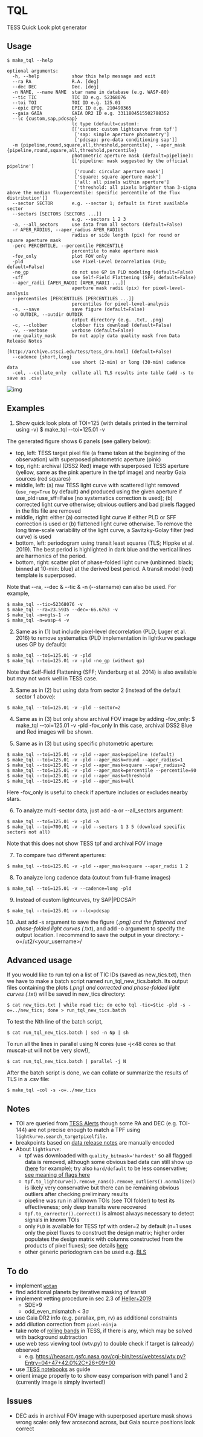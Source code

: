 # TQL
TESS Quick Look plot generator

## Usage
```shell
$ make_tql --help

optional arguments:
  -h, --help            show this help message and exit
  --ra RA               R.A. [deg]
  --dec DEC             Dec. [deg]
  -n NAME, --name NAME  star name in database (e.g. WASP-80)
  --tic TIC             TIC ID e.g. 52368076
  --toi TOI             TOI ID e.g. 125.01
  --epic EPIC           EPIC ID e.g. 210490365
  --gaia GAIA           GAIA DR2 ID e.g. 3311804515502788352
  --lc {custom,sap,pdcsap}
                        lc type (default=custom):
                        [['custom: custom lightcurve from tpf']
                         ['sap: simple aperture photometry']
                         ['pdcsap: pre-data conditioning sap']]
  -m {pipeline,round,square,all,threshold,percentile}, --aper_mask {pipeline,round,square,all,threshold,percentile}
                        photometric aperture mask (default=pipeline):
                        [['pipeline: mask suggested by the official pipeline']
                         ['round: circular aperture mask']
                         ['square: square aperture mask']
                         ['all: all pixels within aperture']
                         ['threshold: all pixels brighter than 3-sigma above the median fluxpercentile: specific percentile of the flux distribution']]
  --sector SECTOR       e.g. --sector 1; default is first available sector
  --sectors [SECTORS [SECTORS ...]]
                        e.g. --sectors 1 2 3
  -a, --all_sectors     use data from all sectors (default=False)
  -r APER_RADIUS, --aper_radius APER_RADIUS
                        radius or side length (pix) for round or square aperture mask
  -perc PERCENTILE, --percentile PERCENTILE
                        percentile to make aperture mask
  -fov_only             plot FOV only
  -pld                  use Pixel-Level Decorrelation (PLD; default=False)
  -no_gp                do not use GP in PLD modeling (default=False)
  -sff                  use Self-Field Flattening (SFF; default=False)
  --aper_radii [APER_RADII [APER_RADII ...]]
                        aperture mask radii (pix) for pixel-level-analysis
  --percentiles [PERCENTILES [PERCENTILES ...]]
                        percentiles for pixel-level-analysis
  -s, --save            save figure (default=False)
  -o OUTDIR, --outdir OUTDIR
                        output directory (e.g. .txt, .png)
  -c, --clobber         clobber fits download (default=False)
  -v, --verbose         verbose (default=False)
  -no_quality_mask      Do not apply data quality mask from Data Release Notes
                                    [http://archive.stsci.edu/tess/tess_drn.html] (default=False)
  --cadence {short,long}
                        use short (2-min) or long (30-min) cadence data
  -col, --collate_only  collate all TLS results into table (add -s to save as .csv)
```

![img](./plots/TIC52368076_TOI125.01_s1_sc.png)


## Examples
1. Show quick look plots of TOI=125 (with details printed in the terminal using -v)
$ make_tql --toi=125.01 -v

The generated figure shows 6 panels (see gallery below):
* top, left: TESS target pixel file (a frame taken at the beginning of the observation) with superposed photometric aperture (pink)
* top, right: archival (DSS2 Red) image with superposed TESS aperture (yellow, same as the pink aperture in the tpf image) and nearby Gaia sources (red squares)
* middle, left: (a) raw TESS light curve with scattered light removed (`use_reg=True` by default) and produced using the given aperture if use_pld=use_sff=False [no systematics correction is used]; (b) corrected light curve otherwise; obvious outliers and bad pixels flagged in the fits file are removed
* middle, right: either (a) corrected light curve if either PLD or SFF correction is used or (b) flattened light curve otherwise. To remove the long time-scale variability of the light curve, a Savitzky-Golay filter (red curve) is used
* bottom, left: periodogram using transit least squares (TLS; Hippke et al. 2019). The best period is highlighted in dark blue and the vertical lines are harmonics of the period.
* bottom, right: scatter plot of phase-folded light curve (unbinned: black; binned at 10-min: blue) at the derived best period. A transit model (red) template is superposed.

Note that --ra, --dec & --tic & -n (--starname) can also be used. For example,
```
$ make_tql --tic=52368076 -v
$ make_tql --ra=23.5935 --dec=-66.6763 -v
$ make_tql -n=ngts-1 -v
$ make_tql -n=wasp-4 -v
```
2. Same as in (1) but include pixel-level decorrelation (PLD; Luger et al. 2016) to remove systematics (PLD implementation in lightkurve package uses GP by default):
```
$ make_tql --toi=125.01 -v -pld
$ make_tql --toi=125.01 -v -pld -no_gp (without gp)
```
Note that Self-Field Flattening (SFF; Vanderburg et al. 2014) is also available but may not work well in TESS case.

3. Same as in (2) but using data from sector 2 (instead of the default sector 1 above):
```
$ make_tql --toi=125.01 -v -pld --sector=2
```

4. Same as in (3) but only show archival FOV image by adding -fov_only:
$ make_tql --toi=125.01 -v -pld -fov_only
In this case, archival DSS2 Blue and Red images will be shown.

5. Same as in (3) but using specific photometric aperture:
```
$ make_tql --toi=125.01 -v -pld --aper_mask=pipeline (default)
$ make_tql --toi=125.01 -v -pld --aper_mask=round --aper_radius=1
$ make_tql --toi=125.01 -v -pld --aper_mask=square --aper_radius=2
$ make_tql --toi=125.01 -v -pld --aper_mask=percentile --percentile=90
$ make_tql --toi=125.01 -v -pld --aper_mask=threshold
$ make_tql --toi=125.01 -v -pld --aper_mask=all
```
Here -fov_only is useful to check if aperture includes or excludes nearby stars.

6. To analyze multi-sector data, just add -a or --all_sectors argument:
```
$ make_tql --toi=125.01 -v -pld -a
$ make_tql --toi=700.01 -v -pld --sectors 1 3 5 (download specific sectors not all)
```
Note that this does not show TESS tpf and archival FOV image

7. To compare two different apertures:
```
$ make_tql --toi=125.01 -v -pld --aper_mask=square --aper_radii 1 2
```

8. To analyze long cadence data (cutout from full-frame images)
```
$ make_tql --toi=125.01 -v --cadence=long -pld
```

9. Instead of custom lightcurves, try SAP|PDCSAP:
```
$ make_tql --toi=125.01 -v --lc=pdcsap
```

10. Just add -s argument to save the figure (*.png) and the flattened and phase-folded light curves (*.txt), and add -o argument to specify the output location. I recommend to save the output in your directory:  -o=/ut2/<your_username>/

## Advanced usage
If you would like to run tql on a list of TIC IDs (saved as new_tics.txt), then we have to make a batch script named run_tql_new_tics.batch. Its output files containing the plots (*.png) and corrected and phase-folded light curves (*.txt) will be saved in new_tics directory:
```
$ cat new_tics.txt | while read tic; do echo tql -tic=$tic -pld -s -o=../new_tics; done > run_tql_new_tics.batch
```
To test the Nth line of the batch script,
```
$ cat run_tql_new_tics.batch | sed -n Np | sh
```
To run all the lines in parallel using N cores (use -j<48 cores so that muscat-ut will not be very slow!),
```
$ cat run_tql_new_tics.batch | parallel -j N
```
After the batch script is done, we can collate or summarize the results of TLS in a .csv file:
```
$ make_tql -col -s -o=../new_tics
```

## Notes
* TOI are queried from [TESS Alerts](https://exofop.ipac.caltech.edu/tess/download_toi.php?sort=toi&output=csv) though some RA and DEC (e.g. TOI-144) are not precise enough to match a TPF using `lightkurve.search_targetpixelfile.`
* breakpoints based on [data release notes](http://archive.stsci.edu/tess/tess_drn.html) are manually encoded
* About `lightkurve`:
  - tpf was downloaded with `quality_bitmask='hardest'` so all flagged data is removed, although some obvious bad data can still show up ([here](https://github.com/jpdeleon/seidan/blob/master/tics_in_star_clusters/Hyades/TIC399697011.png) for example); try also `hard/default` to be less conservative; [see meaning of flags here](https://github.com/KeplerGO/lightkurve/blob/master/lightkurve/utils.py#L174)
  - `tpf.to_lightcurve().remove_nans().remove_outliers().normalize()` is likely very conservative but there can be remaining obvious outliers after checking preliminary results
  - pipeline was run in all known TOIs (see TOI folder) to test its effectiveness; only deep transits were recovered  
  - `tpf.to_corrector().correct()` is almost always necessary to detect signals in known TOIs
  - only `PLD` is available for TESS tpf with order=2 by default (n=1 uses only the pixel fluxes to construct the design matrix; higher order populates the design matrix with columns constructed from the products of pixel fluxes); see details [here](https://github.com/KeplerGO/lightkurve/blob/master/lightkurve/correctors/pldcorrector.py)
  - other generic periodogram can be used e.g. [BLS](https://docs.lightkurve.org/api/periodogram.html?highlight=periodogram)

## To do
* implement [`wotan`](https://ui.adsabs.harvard.edu/abs/2019arXiv190600966H/abstract)
* find additional planets by iterative masking of transit
* implement vetting procedure in sec 2.3 of [Heller+2019](https://arxiv.org/pdf/1905.09038.pdf)
  - SDE>9
  - odd_even_mismatch < 3σ
* use Gaia DR2 info (e.g. parallax, pm, rv) as additional constraints
* add dilution correction from `pixel-ninja`
* take note of [rolling bands](https://docs.lightkurve.org/tutorials/04-identify-rolling-band.html) in TESS, if there is any, which may be solved with background subtraction
* use web tess viewing tool (wtv.py) to double check if target is (already) observed
  - e.g. https://heasarc.gsfc.nasa.gov/cgi-bin/tess/webtess/wtv.py?Entry=04+47+42.0%2C+26+09+00
* use [TESS notebooks](https://github.com/spacetelescope/notebooks/tree/master/notebooks/MAST/TESS) as guide
* orient image properly to to show easy comparison with panel 1 and 2 (currently image is simply inverted!)

## Issues
* DEC axis in archival FOV image with superposed aperture mask shows wrong scale: only few arcsecond across, but Gaia source positions look correct
